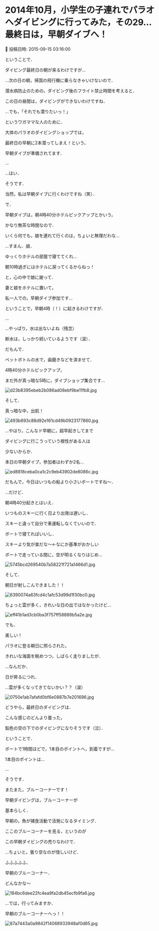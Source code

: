 # 2014年10月，小学生の子連れでパラオへダイビングに行ってみた，その29…最終日は，早朝ダイブへ！

📅 投稿日時: 2015-09-15 03:16:00

ということで．


ダイビング最終日の朝が来るわけですが…





…次の日の朝，帰国の飛行機に乗らなきゃいけないので．


潜水病防止のための，ダイビング後のフライト禁止時間を考えると．


この日の昼間は，ダイビングができないわけですね．





…でも，「それでも潜りたいっ！」


というワガママな人のために．


大体のパラオのダイビングショップでは，


最終日の早朝に2本潜ってしまえ！という，


早朝ダイブが準備されてます．


…


…はい．


そうです．


当然，私は早朝ダイブに行くわけですね（笑）．





で．


早朝ダイブは，朝4時40分ホテルピックアップとかいう，


かなり無茶な時間なので．


いくら何でも，娘を連れて行くのは，ちょいと無理だわな…





…すまん．娘．


ゆっくりホテルの部屋で寝ててくれ…


朝10時過ぎにはホテルに戻ってくるからねっ！





と，心の中で娘に謝って．


妻と娘をホテルに置いて，


私一人での，早朝ダイブ参加です…





ということで，早朝4時（！）に起きるわけですが．


…


…やっぱり，水は出ないよね（残念）


断水は，しっかり続いているようです（涙）．





だもんで．


ペットボトルの水で，歯磨きなどを済ませて．





4時40分ホテルピックアップ，


まだ外が真っ暗な5時に，ダイブショップ集合です…




![d23b8395ebeb2b086ad08ebf9be11fb8.jpg](images/d23b8395ebeb2b086ad08ebf9be11fb8.jpg)







そして．


真っ暗な中，出航！




![493b693c88d92e161cd49b0923177860.jpg](images/493b693c88d92e161cd49b0923177860.jpg)




…やはり，こんなド早朝に，超早起きしてまで


ダイビングに行こうっていう根性がある人は


少ないからか．


本日の早朝ダイブ，参加者はわずか2名…




![ed8818ceba0ca1c2c9eb43902de8086c.jpg](images/ed8818ceba0ca1c2c9eb43902de8086c.jpg)




だもんで，今日はいつもの船より小さいボートですね～．





…だけど．


朝4時40分起きとはいえ．


いつものスキーに行く日より出発は遅いし．


スキーと違って自分で車運転しなくていいので．


ボートで寝てればいいし．


スキーより気が楽だな～←なにか基準がおかしい





ボートで走っている間に，空が明るくなりはじめ…




![5745bcd269540b7a58221f721a1466d1.jpg](images/5745bcd269540b7a58221f721a1466d1.jpg)




そして．


朝日が射しこんできました！！




![6390074a63fcd4c1afc53d99d1f30bc0.jpg](images/6390074a63fcd4c1afc53d99d1f30bc0.jpg)




ちょっと雲が多く，きれいな日の出ではなかったけど…




![eff41b1ad3cb0ba3f757ff58889b5a2e.jpg](images/eff41b1ad3cb0ba3f757ff58889b5a2e.jpg)




でも．


美しい！





パラオに登る朝日に照らされた，


きれいな海面を眺めつつ，しばらく走りましたが．


…なんだか．


日が昇るにつれ．


…雲が多くなってきてないかい？？（涙）




![0750e1ab7afafd0bf6e0887b7e201696.jpg](images/0750e1ab7afafd0bf6e0887b7e201696.jpg)




どうやら，最終日のダイビングは．


こんな感じのどんより曇った，


鉛色の空の下でのダイビングになりそうです（泣）．





ということで．


ボートで1時間ほどで，1本目のポイントへ，到着ですが…


1本目のポイントは…


…


そうです．


またまた，ブルーコーナーです！





早朝ダイビングは，ブルーコーナーが


基本らしく．


早朝の，魚が捕食活動で活発になるタイミング．


ここのブルーコーナーを見る，というのが


この早朝ダイビングの売りなわけで．





…ちょいと，曇り空なのが惜しいけど．


ふふふふふ．


早朝のブルーコーナー．


どんなかな～




![184bc6dee22fc4ea9fa2db45ecfb9fa6.jpg](images/184bc6dee22fc4ea9fa2db45ecfb9fa6.jpg)







…では，行ってみますか．


早朝のブルーコーナーへっ！！




![87a7443a0a9842f14068933948af0d85.jpg](images/87a7443a0a9842f14068933948af0d85.jpg)
